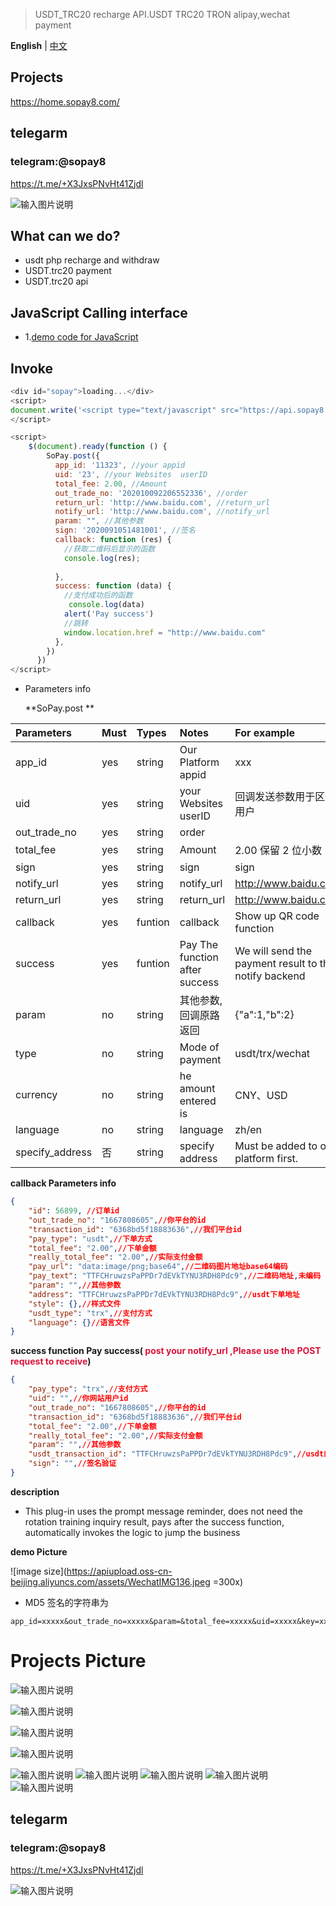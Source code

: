 > USDT_TRC20 recharge API.USDT TRC20 TRON alipay,wechat payment

**English** | [中文](https://github.com/amu1433/sopay/)

## Projects

<a href="https://home.sopay8.com/">https://home.sopay8.com/</a>

## telegarm
### telegram:@sopay8
https://t.me/+X3JxsPNvHt41Zjdl


![输入图片说明](https://apiupload.oss-cn-beijing.aliyuncs.com/tinymce/20220905/57bdc18c6e9045a72cfea9143751bbac.png 'api.png')

## What can we do?

- usdt php recharge and withdraw
- USDT.trc20 payment
- USDT.trc20 api

## JavaScript Calling interface

- 1.<a href="https://github.com/amu1433/sopay/blob/main/demo.html" target="_blank">demo code for JavaScript </a>

## Invoke

```JavaScript
<div id="sopay">loading...</div>
<script>
document.write('<script type="text/javascript" src="https://api.sopay8.com/assets/sopay.js?v=' + Math.random() + '"><\/script>')
</script>

<script>
    $(document).ready(function () {
        SoPay.post({
          app_id: '11323', //your appid
          uid: '23', //your Websites  userID
          total_fee: 2.00, //Amount
          out_trade_no: '202010092206552336', //order
          return_url: 'http://www.baidu.com', //return_url
          notify_url: 'http://www.baidu.com', //notify_url
          param: "", //其他参数
          sign: '2020091051481001', //签名
          callback: function (res) {
            //获取二维码后显示的函数
            console.log(res);
 
          },
          success: function (data) {
            //支付成功后的函数
             console.log(data)
            alert('Pay success')
            //跳转
            window.location.href = "http://www.baidu.com"
          },
        })
      })
</script>
```


- Parameters  info

  **SoPay.post **

| Parameters      | Must | Types   | Notes                          | For example                                           |
| :-------------- | :--- | :------ | :----------------------------- | :---------------------------------------------------- |
| app_id          | yes  | string  | Our Platform appid             | xxx                                                   |
| uid             | yes  | string  | your Websites  userID          | 回调发送参数用于区分用户                              |
| out_trade_no    | yes  | string  | order                          |
| total_fee       | yes  | string  | Amount                         | 2.00 保留 2 位小数                                    |
| sign            | yes  | string  | sign                           | sign                                                  |
| notify_url      | yes  | string  | notify_url                     | http://www.baidu.com                                  |
| return_url      | yes  | string  | return_url                     | http://www.baidu.com                                  |
| callback        | yes  | funtion | callback                       | Show up QR code function                              |
| success         | yes  | funtion | Pay The function after success | We will send the payment result to the notify backend |
| param           | no   | string  | 其他参数,回调原路返回          | {"a":1,"b":2}                                         |
| type            | no   | string  | Mode of payment                | usdt/trx/wechat                                       |
| currency        | no   | string  | he amount entered is           | CNY、USD                                              |
| language        | no   | string  | language                       | zh/en                                                 |
| specify_address | 否   | string  | specify address                | Must be added to our platform first.                  |


**callback  Parameters  info**

```json
{
    "id": 56899, //订单id
    "out_trade_no": "1667808605",//你平台的id
    "transaction_id": "6368bd5f18883636",//我们平台id
    "pay_type": "usdt",//下单方式
    "total_fee": "2.00",//下单金额
    "really_total_fee": "2.00",//实际支付金额
    "pay_url": "data:image/png;base64",//二维码图片地址base64编码
    "pay_text": "TTFCHruwzsPaPPDr7dEVkTYNU3RDH8Pdc9",//二维码地址,未编码
    "param": "",//其他参数
    "address": "TTFCHruwzsPaPPDr7dEVkTYNU3RDH8Pdc9",//usdt下单地址
    "style": {},//样式文件
    "usdt_type": "trx",//支付方式
    "language": {}//语言文件
}

```
**success function  Pay success(<font color=Crimson> post  your notify_url ,Please use the POST request to receive</font>)**


```json
{
    "pay_type": "trx",//支付方式
    "uid": "",//你网站用户id
    "out_trade_no": "1667808605",//你平台的id
    "transaction_id": "6368bd5f18883636",//我们平台id
    "total_fee": "2.00",//下单金额
    "really_total_fee": "2.00",//实际支付金额
    "param": "",//其他参数
    "usdt_transaction_id": "TTFCHruwzsPaPPDr7dEVkTYNU3RDH8Pdc9",//usdt的txId 的地址
    "sign": "",//签名验证
}

```
**description**

- This plug-in uses the prompt message reminder, does not need the rotation training inquiry result, pays after the success function, automatically invokes the logic to jump the business

**demo Picture**

![image size](https://apiupload.oss-cn-beijing.aliyuncs.com/assets/WechatIMG136.jpeg =300x)

- MD5 签名的字符串为

```
app_id=xxxxx&out_trade_no=xxxxx&param=&total_fee=xxxxx&uid=xxxxx&key=xxxxx
```

# Projects Picture

![输入图片说明](https://apiupload.oss-cn-beijing.aliyuncs.com/tinymce/20220419/b4f1b47f5dc8a939c186f74690539e83.png 'api.png')

![输入图片说明](https://apiupload.oss-cn-beijing.aliyuncs.com/tinymce/20220419/12b3110af50953cb184a7901c50fa73a.png 'api.png')

![输入图片说明](https://apiupload.oss-cn-beijing.aliyuncs.com/tinymce/20220419/6032d99b0d96bc0493a0ca2aa83dbe6d.png 'api.png')

![输入图片说明](https://apiupload.oss-cn-beijing.aliyuncs.com/tinymce/20220419/cd21ad18daf55fa92d81678164204f02.png 'api.png')

![输入图片说明](https://apiupload.oss-cn-beijing.aliyuncs.com/tinymce/20220419/0384e9a94182b32a99148969c359d92f.png 'api.png')
![输入图片说明](https://apiupload.oss-cn-beijing.aliyuncs.com/tinymce/20220419/444c48b6aa8b07211bb11327ab182e02.png 'api.png')
![输入图片说明](https://apiupload.oss-cn-beijing.aliyuncs.com/tinymce/20220419/5ede6de3de421f094f791a942c1479b3.png 'api.png')
![输入图片说明](https://apiupload.oss-cn-beijing.aliyuncs.com/tinymce/20220419/e57d6214c0a4a881e643a3c67f387166.png 'api.png')
![输入图片说明](https://apiupload.oss-cn-beijing.aliyuncs.com/tinymce/20220419/eb902bfbe4ef3b36b0881ba82331c268.png 'api.png')

## telegarm

### telegram:@sopay8

https://t.me/+X3JxsPNvHt41Zjdl

![输入图片说明](https://apiupload.oss-cn-beijing.aliyuncs.com/tinymce/20220905/57bdc18c6e9045a72cfea9143751bbac.png 'api.png')
